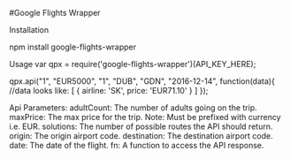 #Google Flights Wrapper


Installation

npm install google-flights-wrapper


Usage
var qpx = require('google-flights-wrapper')(API_KEY_HERE);

qpx.api("1", "EUR5000", "1", "DUB", "GDN", "2016-12-14", function(data){
  //data looks like: [ { airline: 'SK', price: 'EUR71.10' } ]
});


Api Parameters:
adultCount: The number of adults going on the trip.
maxPrice: The max price for the trip. Note: Must be prefixed with currency i.e. EUR.
solutions: The number of possible routes the API should return.
origin: The origin airport code.
destination: The destination airport code.
date: The date of the flight.
fn: A function to access the API response.
